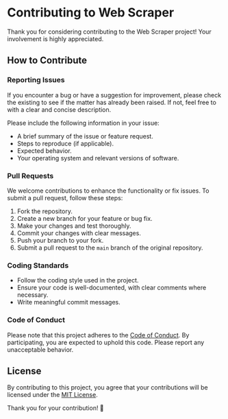 # Contributing to Web Scraper

Thank you for considering contributing to the Web Scraper project! Your involvement is highly appreciated.

## How to Contribute

### Reporting Issues

If you encounter a bug or have a suggestion for improvement, please check the existing  to see if the matter has already been raised. If not, feel free to with a clear and concise description.

Please include the following information in your issue:
- A brief summary of the issue or feature request.
- Steps to reproduce (if applicable).
- Expected behavior.
- Your operating system and relevant versions of software.

### Pull Requests

We welcome contributions to enhance the functionality or fix issues. To submit a pull request, follow these steps:

1. Fork the repository.
2. Create a new branch for your feature or bug fix.
3. Make your changes and test thoroughly.
4. Commit your changes with clear messages.
5. Push your branch to your fork.
6. Submit a pull request to the `main` branch of the original repository.

### Coding Standards

- Follow the coding style used in the project.
- Ensure your code is well-documented, with clear comments where necessary.
- Write meaningful commit messages.

### Code of Conduct

Please note that this project adheres to the [Code of Conduct](CODE_OF_CONDUCT.md). By participating, you are expected to uphold this code. Please report any unacceptable behavior.

## License

By contributing to this project, you agree that your contributions will be licensed under the [MIT License](LICENSE).

Thank you for your contribution! 🚀

